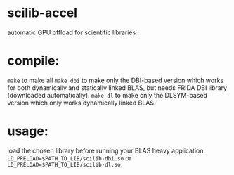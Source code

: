 # scilib-accel
automatic GPU offload for scientific libraries 

# compile: 
`make` to make all
`make dbi` to make only the DBI-based version which works for both dynamically and statically linked BLAS, but needs FRIDA DBI library (downloaded automatically).
`make dl` to make only the DLSYM-based version which only works dynamically linked BLAS. 

# usage: 
load the chosen library before running your BLAS heavy application. 
`LD_PRELOAD=$PATH_TO_LIB/scilib-dbi.so`
or  
`LD_PRELOAD=$PATH_TO_LIB/scilib-dl.so` 

